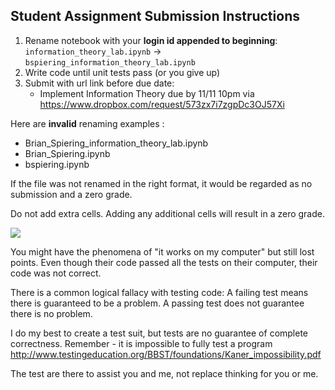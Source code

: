 Student Assignment Submission Instructions
------

1. Rename notebook with your __login id appended to beginning__: `information_theory_lab.ipynb` -> `bspiering_information_theory_lab.ipynb`
1. Write code until unit tests pass (or you give up)
1. Submit with url link before due date:
    - Implement Information Theory due by 11/11 10pm via https://www.dropbox.com/request/573zx7i7zgpDc3OJ57Xi

Here are __invalid__ renaming examples :

- Brian_Spiering_information_theory_lab.ipynb
- Brian_Spiering.ipynb
- bspiering.ipynb

If the file was not renamed in the right format, it would be regarded as no submission and a zero grade.

Do not add extra cells. Adding any additional cells will result in a zero grade.

![](https://www.azquotes.com/picture-quotes/quote-testing-shows-the-presence-not-the-absence-of-bugs-edsger-dijkstra-84-72-89.jpg)

You might have the phenomena of "it works on my computer" but still lost points. Even though their code passed all the tests on their computer, their code was not correct. 

There is a common logical fallacy with testing code: A failing test means there is guaranteed to be a problem. A passing test does not guarantee there is no problem.

I do my best to create a test suit, but tests are no guarantee of complete correctness. Remember - it is impossible to fully test a program http://www.testingeducation.org/BBST/foundations/Kaner_impossibility.pdf

The test are there to assist you and me, not replace thinking for you or me.
